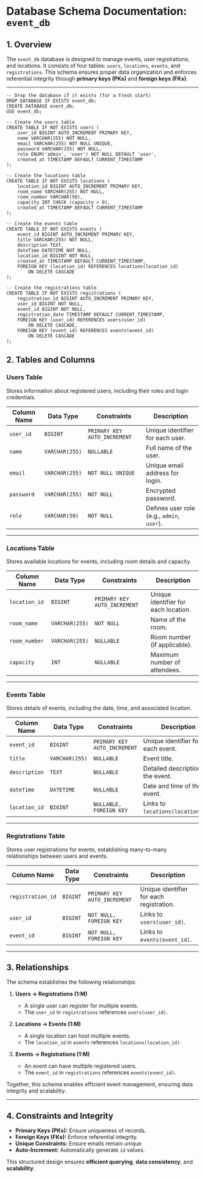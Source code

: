 # Database Schema Documentation: `event_db`

## 1. Overview
The `event_db` database is designed to manage events, user registrations, and locations. It consists of four tables: `users`, `locations`, `events`, and `registrations`. This schema ensures proper data organization and enforces referential integrity through **primary keys (PKs)** and **foreign keys (FKs)**.

---

```
-- Drop the database if it exists (for a fresh start)
DROP DATABASE IF EXISTS event_db;
CREATE DATABASE event_db;
USE event_db;

-- Create the users table
CREATE TABLE IF NOT EXISTS users (
    user_id BIGINT AUTO_INCREMENT PRIMARY KEY,
    name VARCHAR(255) NOT NULL,
    email VARCHAR(255) NOT NULL UNIQUE,
    password VARCHAR(255) NOT NULL,
    role ENUM('admin', 'user') NOT NULL DEFAULT 'user',
    created_at TIMESTAMP DEFAULT CURRENT_TIMESTAMP
);

-- Create the locations table
CREATE TABLE IF NOT EXISTS locations (
    location_id BIGINT AUTO_INCREMENT PRIMARY KEY,
    room_name VARCHAR(255) NOT NULL,
    room_number VARCHAR(50),
    capacity INT CHECK (capacity > 0),
    created_at TIMESTAMP DEFAULT CURRENT_TIMESTAMP
);

-- Create the events table
CREATE TABLE IF NOT EXISTS events (
    event_id BIGINT AUTO_INCREMENT PRIMARY KEY,
    title VARCHAR(255) NOT NULL,
    description TEXT,
    dateTime DATETIME NOT NULL,
    location_id BIGINT NOT NULL,
    created_at TIMESTAMP DEFAULT CURRENT_TIMESTAMP,
    FOREIGN KEY (location_id) REFERENCES locations(location_id) 
        ON DELETE CASCADE
);

-- Create the registrations table
CREATE TABLE IF NOT EXISTS registrations (
    registration_id BIGINT AUTO_INCREMENT PRIMARY KEY,
    user_id BIGINT NOT NULL,
    event_id BIGINT NOT NULL,
    registration_date TIMESTAMP DEFAULT CURRENT_TIMESTAMP,
    FOREIGN KEY (user_id) REFERENCES users(user_id) 
        ON DELETE CASCADE,
    FOREIGN KEY (event_id) REFERENCES events(event_id) 
        ON DELETE CASCADE
);
```

## 2. Tables and Columns

### Users Table
Stores information about registered users, including their roles and login credentials.

| Column Name  | Data Type     | Constraints                 | Description                        |
|-------------|--------------|-----------------------------|------------------------------------|
| `user_id`   | `BIGINT`      | `PRIMARY KEY AUTO_INCREMENT` | Unique identifier for each user.  |
| `name`      | `VARCHAR(255)` | `NULLABLE`                  | Full name of the user.            |
| `email`     | `VARCHAR(255)` | `NOT NULL UNIQUE`           | Unique email address for login.   |
| `password`  | `VARCHAR(255)` | `NOT NULL`                  | Encrypted password.               |
| `role`      | `VARCHAR(50)`  | `NOT NULL`                  | Defines user role (e.g., `admin`, `user`). |

---

### Locations Table
Stores available locations for events, including room details and capacity.

| Column Name  | Data Type     | Constraints                 | Description                         |
|-------------|--------------|-----------------------------|-------------------------------------|
| `location_id` | `BIGINT`     | `PRIMARY KEY AUTO_INCREMENT` | Unique identifier for each location. |
| `room_name`   | `VARCHAR(255)` | `NOT NULL`                  | Name of the room.                   |
| `room_number` | `VARCHAR(255)` | `NULLABLE`                  | Room number (if applicable).        |
| `capacity`    | `INT`        | `NULLABLE`                  | Maximum number of attendees.        |

---

### Events Table
Stores details of events, including the date, time, and associated location.

| Column Name  | Data Type     | Constraints                 | Description                            |
|-------------|--------------|-----------------------------|----------------------------------------|
| `event_id`  | `BIGINT`      | `PRIMARY KEY AUTO_INCREMENT` | Unique identifier for each event.     |
| `title`     | `VARCHAR(255)` | `NULLABLE`                  | Event title.                          |
| `description` | `TEXT`      | `NULLABLE`                  | Detailed description of the event.    |
| `dateTime`  | `DATETIME`    | `NULLABLE`                  | Date and time of the event.           |
| `location_id` | `BIGINT`    | `NULLABLE, FOREIGN KEY`      | Links to `locations(location_id)`.    |

---

### Registrations Table
Stores user registrations for events, establishing many-to-many relationships between users and events.

| Column Name  | Data Type     | Constraints                 | Description                              |
|-------------|--------------|-----------------------------|------------------------------------------|
| `registration_id` | `BIGINT` | `PRIMARY KEY AUTO_INCREMENT` | Unique identifier for each registration. |
| `user_id`   | `BIGINT`      | `NOT NULL, FOREIGN KEY`      | Links to `users(user_id)`.              |
| `event_id`  | `BIGINT`      | `NOT NULL, FOREIGN KEY`      | Links to `events(event_id)`.            |

---

## 3. Relationships
The schema establishes the following relationships:

1. **Users → Registrations (1:M)**
   - A single user can register for multiple events.
   - The `user_id` in `registrations` references `users(user_id)`.
   
2. **Locations → Events (1:M)**
   - A single location can host multiple events.
   - The `location_id` in `events` references `locations(location_id)`.
   
3. **Events → Registrations (1:M)**
   - An event can have multiple registered users.
   - The `event_id` in `registrations` references `events(event_id)`.
   
Together, this schema enables efficient event management, ensuring data integrity and scalability.

---

## 4. Constraints and Integrity
- **Primary Keys (PKs):** Ensure uniqueness of records.
- **Foreign Keys (FKs):** Enforce referential integrity.
- **Unique Constraints:** Ensure emails remain unique.
- **Auto-Increment:** Automatically generate `id` values.

This structured design ensures **efficient querying**, **data consistency**, and **scalability**.
